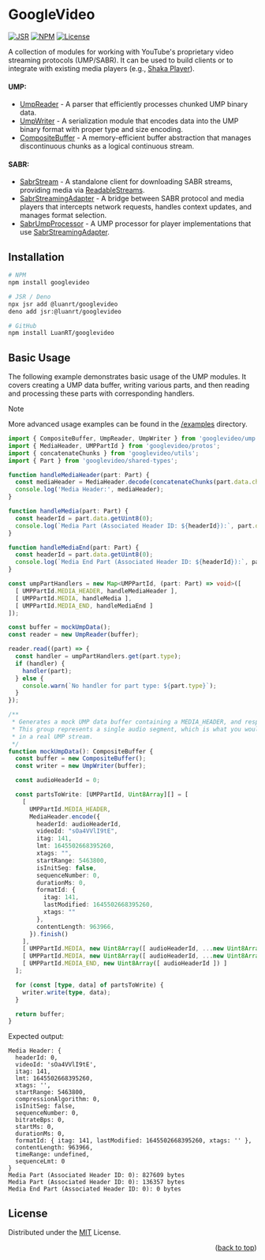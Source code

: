 # GoogleVideo
[![JSR](https://jsr.io/badges/@luanrt/googlevideo)](https://jsr.io/@luanrt/googlevideo)
[![NPM](https://img.shields.io/npm/v/googlevideo)](https://www.npmjs.com/package/googlevideo)
[![License](https://img.shields.io/github/license/LuanRT/googlevideo)](./LICENSE)

A collection of modules for working with YouTube's proprietary video streaming protocols (UMP/SABR). It can be used to build clients or to integrate with existing media players (e.g., [Shaka Player](https://shaka-player-demo.appspot.com/docs/api/index.html)).

#### UMP:
* [UmpReader](src/core/UmpReader.ts) - A parser that efficiently processes chunked UMP binary data.
* [UmpWriter](src/core/UmpWriter.ts) - A serialization module that encodes data into the UMP binary format with proper type and size encoding.
* [CompositeBuffer](src/core/CompositeBuffer.ts) - A memory-efficient buffer abstraction that manages discontinuous chunks as a logical continuous stream.

#### SABR:
* [SabrStream](src/core/SabrStream.ts) - A standalone client for downloading SABR streams, providing media via [ReadableStreams](https://developer.mozilla.org/en-US/docs/Web/API/ReadableStream).
* [SabrStreamingAdapter](src/core/SabrStreamingAdapter.ts) - A bridge between SABR protocol and media players that intercepts network requests, handles context updates, and manages format selection.
* [SabrUmpProcessor](src/core/SabrUmpProcessor.ts) - A UMP processor for player implementations that use [SabrStreamingAdapter](src/sabr/SabrStreamingAdapter.ts).

## Installation

```bash
# NPM
npm install googlevideo

# JSR / Deno
npx jsr add @luanrt/googlevideo
deno add jsr:@luanrt/googlevideo

# GitHub
npm install LuanRT/googlevideo
```

## Basic Usage
The following example demonstrates basic usage of the UMP modules. It covers creating a UMP data buffer, writing various parts, and then reading and processing these parts with corresponding handlers.

> [!NOTE] 
> More advanced usage examples can be found in the [/examples](./examples/) directory.

```typescript
import { CompositeBuffer, UmpReader, UmpWriter } from 'googlevideo/ump';
import { MediaHeader, UMPPartId } from 'googlevideo/protos';
import { concatenateChunks } from 'googlevideo/utils';
import { Part } from 'googlevideo/shared-types';

function handleMediaHeader(part: Part) {
  const mediaHeader = MediaHeader.decode(concatenateChunks(part.data.chunks));
  console.log('Media Header:', mediaHeader);
}

function handleMedia(part: Part) {
  const headerId = part.data.getUint8(0);
  console.log(`Media Part (Associated Header ID: ${headerId}):`, part.data.split(1).remainingBuffer.getLength(), 'bytes');
}

function handleMediaEnd(part: Part) {
  const headerId = part.data.getUint8(0);
  console.log(`Media End Part (Associated Header ID: ${headerId}):`, part.data.split(1).remainingBuffer.getLength(), 'bytes');
}

const umpPartHandlers = new Map<UMPPartId, (part: Part) => void>([
  [ UMPPartId.MEDIA_HEADER, handleMediaHeader ],
  [ UMPPartId.MEDIA, handleMedia ],
  [ UMPPartId.MEDIA_END, handleMediaEnd ]
]);

const buffer = mockUmpData();
const reader = new UmpReader(buffer);

reader.read((part) => {
  const handler = umpPartHandlers.get(part.type);
  if (handler) {
    handler(part);
  } else {
    console.warn(`No handler for part type: ${part.type}`);
  }
});

/**
 * Generates a mock UMP data buffer containing a MEDIA_HEADER, and respective MEDIA and MEDIA_END parts.
 * This group represents a single audio segment, which is what you would typically see
 * in a real UMP stream.
 */
function mockUmpData(): CompositeBuffer {
  const buffer = new CompositeBuffer();
  const writer = new UmpWriter(buffer);

  const audioHeaderId = 0;

  const partsToWrite: [UMPPartId, Uint8Array][] = [
    [
      UMPPartId.MEDIA_HEADER,
      MediaHeader.encode({
        headerId: audioHeaderId,
        videoId: "sOa4VVlI9tE",
        itag: 141,
        lmt: 1645502668395260,
        xtags: "",
        startRange: 5463800,
        isInitSeg: false,
        sequenceNumber: 0,
        durationMs: 0,
        formatId: {
          itag: 141,
          lastModified: 1645502668395260,
          xtags: ""
        },
        contentLength: 963966,
      }).finish()
    ],
    [ UMPPartId.MEDIA, new Uint8Array([ audioHeaderId, ...new Uint8Array(827609).fill(0) ]) ],
    [ UMPPartId.MEDIA, new Uint8Array([ audioHeaderId, ...new Uint8Array(136357).fill(0) ]) ],
    [ UMPPartId.MEDIA_END, new Uint8Array([ audioHeaderId ]) ]
  ];

  for (const [type, data] of partsToWrite) {
    writer.write(type, data);
  }

  return buffer;
}
```

Expected output:
```
Media Header: {
  headerId: 0,
  videoId: 'sOa4VVlI9tE',
  itag: 141,
  lmt: 1645502668395260,
  xtags: '',
  startRange: 5463800,
  compressionAlgorithm: 0,
  isInitSeg: false,
  sequenceNumber: 0,
  bitrateBps: 0,
  startMs: 0,
  durationMs: 0,
  formatId: { itag: 141, lastModified: 1645502668395260, xtags: '' },
  contentLength: 963966,
  timeRange: undefined,
  sequenceLmt: 0
}
Media Part (Associated Header ID: 0): 827609 bytes
Media Part (Associated Header ID: 0): 136357 bytes
Media End Part (Associated Header ID: 0): 0 bytes
```

## License
Distributed under the [MIT](./LICENSE) License.

<p align="right">
(<a href="#top">back to top</a>)
</p>
